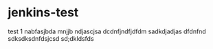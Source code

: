 # jenkins-test
test 1
nabfasjbda
mnjjb
ndjascjsa
dcdnfjndfjdfdm
sadkdjadjas
dfdnfnd
sdksdksdnfdsjcsd
sd;dkldsfds

